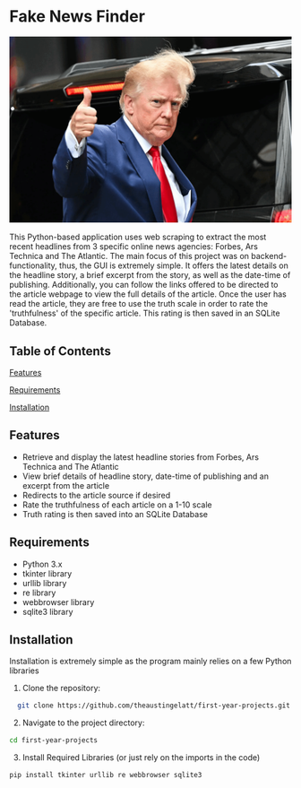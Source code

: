 # Fake News Finder

![The Don](Borowitz-Trump.gif)

This Python-based application uses web scraping to extract the most recent headlines from 3 specific online news agencies: Forbes, Ars Technica and The Atlantic. The main focus of this project was on backend-functionality, thus, the GUI is extremely simple. It offers the latest details on the headline story, a brief excerpt from the story, as well as the date-time of publishing. Additionally, you can follow the links offered to be directed to the article webpage to view the full details of the article. Once the user has read the article, they are free to use the truth scale in order to rate the 'truthfulness' of the specific article. This rating is then saved in an SQLite Database.

## Table of Contents

[Features](#features)

[Requirements](#requirements)

[Installation](#installation)

## Features
- Retrieve and display the latest headline stories from Forbes, Ars Technica and The Atlantic
- View brief details of headline story, date-time of publishing and an excerpt from the article
- Redirects to the article source if desired
- Rate the truthfulness of each article on a 1-10 scale
- Truth rating is then saved into an SQLite Database

## Requirements
- Python 3.x
- tkinter library
- urllib library
- re library
- webbrowser library
- sqlite3 library

## Installation
Installation is extremely simple as the program mainly relies on a few Python libraries
1. Clone the repository:

```bash
  git clone https://github.com/theaustingelatt/first-year-projects.git
```
2. Navigate to the project directory:

```bash
cd first-year-projects
```
3. Install Required Libraries (or just rely on the imports in the code)
```bash
pip install tkinter urllib re webbrowser sqlite3
```
